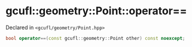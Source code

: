 # gcufl::geometry::Point::operator==
Declared in `<gcufl/geometry/Point.hpp>`
```cpp
bool operator==(const gcufl::geometry::Point other) const noexcept;
```
